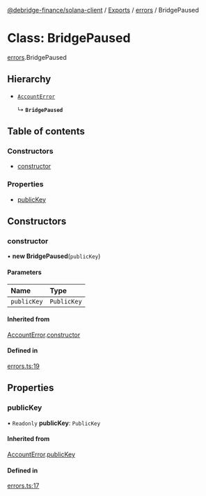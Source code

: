 [@debridge-finance/solana-client](../README.md) / [Exports](../modules.md) / [errors](../modules/errors.md) / BridgePaused

# Class: BridgePaused

[errors](../modules/errors.md).BridgePaused

## Hierarchy

- [`AccountError`](errors.AccountError.md)

  ↳ **`BridgePaused`**

## Table of contents

### Constructors

- [constructor](errors.BridgePaused.md#constructor)

### Properties

- [publicKey](errors.BridgePaused.md#publickey)

## Constructors

### constructor

• **new BridgePaused**(`publicKey`)

#### Parameters

| Name | Type |
| :------ | :------ |
| `publicKey` | `PublicKey` |

#### Inherited from

[AccountError](errors.AccountError.md).[constructor](errors.AccountError.md#constructor)

#### Defined in

[errors.ts:19](https://github.com/debridge-finance/solana-contracts-client/blob/1b61583/src/errors.ts#L19)

## Properties

### publicKey

• `Readonly` **publicKey**: `PublicKey`

#### Inherited from

[AccountError](errors.AccountError.md).[publicKey](errors.AccountError.md#publickey)

#### Defined in

[errors.ts:17](https://github.com/debridge-finance/solana-contracts-client/blob/1b61583/src/errors.ts#L17)
